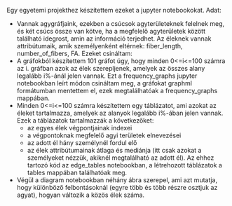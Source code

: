 Egy egyetemi projekthez készítettem ezeket a jupyter notebookokat. 
Adat:
- Vannak agygráfjaink, ezekben a csúcsok agyterületeknek felelnek meg, és két csúcs össze van kötve, ha a megfelelő agyterületek között található idegrost, amin az információ terjedhet. Az éleknek vannak attribútumaik, amik személyenként eltérnek: fiber_length, number_of_fibers, FA. 
Ezeket csináltam:
- A gráfokból készítettem 101 gráfot úgy, hogy minden 0<=i<=100 számra az i. gráfban azok az élek szerepljenek, amelyek az összes alany legalább i%-ánál jelen vannak. Ezt a frequency_graphs jupyter notebookban leírt módon csináltam meg, a gráfokat graphml formátumban mentettem el, ezek megtalálhatóak a frequency_graphs mappában.
- Minden 0<=i<=100 számra készítettem egy táblázatot, ami azokat az éleket tartalmazza, amelyek az alanyok legalább i%-ában jelen vannak. Ezek a táblázatok tartalmazzák a következőket:
  -  az egyes élek végpontjainak indexei
  -  a végpontoknak megfelelő agyi területek elnevezései
  -  az adott él hány személynél fordul elő 
  -  az élek attribútumainak átlaga és mediánja (itt csak azokat a személyeket nézzük, akiknél megtalálható az adott él).
Az ehhez tartozó kód az edge_tables notebookban, a létrehozott táblázatok a tables mappában találhatóak meg.
- Végül a diagram notebookban néhány ábra szerepel, ami azt mutatja, hogy különböző felbontásoknál (egyre több és több részre osztjuk az agyat), hogyan változik a közös élek száma.
